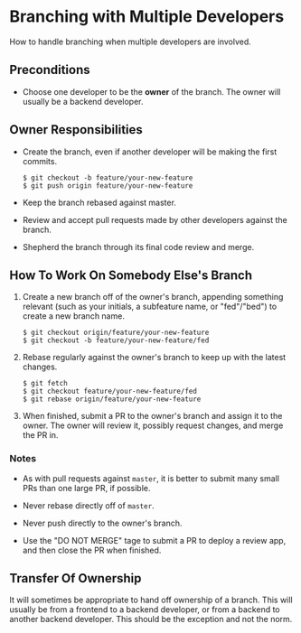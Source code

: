 
# Branching with Multiple Developers

How to handle branching when multiple developers are involved.

## Preconditions

* Choose one developer to be the **owner** of the branch. The owner will usually be a backend developer.

## Owner Responsibilities

* Create the branch, even if another developer will be making the first commits.

  ```
  $ git checkout -b feature/your-new-feature
  $ git push origin feature/your-new-feature
  ```

* Keep the branch rebased against master.

* Review and accept pull requests made by other developers against the branch.

* Shepherd the branch through its final code review and merge.

## How To Work On Somebody Else's Branch

1. Create a new branch off of the owner's branch, appending something relevant (such as your initials, a subfeature name, or "fed"/"bed") to create a new branch name.

   ```
   $ git checkout origin/feature/your-new-feature
   $ git checkout -b feature/your-new-feature/fed
   ```

1. Rebase regularly against the owner's branch to keep up with the latest changes.

   ```
   $ git fetch
   $ git checkout feature/your-new-feature/fed
   $ git rebase origin/feature/your-new-feature
   ```

1. When finished, submit a PR to the owner's branch and assign it to the owner. The owner will review it, possibly request changes, and merge the PR in.

### Notes

* As with pull requests against `master`, it is better to submit many small PRs than one large PR, if possible.

* Never rebase directly off of `master`.

* Never push directly to the owner's branch.

* Use the "DO NOT MERGE" tage to submit a PR to deploy a review app, and then close the PR when finished.

## Transfer Of Ownership

It will sometimes be appropriate to hand off ownership of a branch. This will usually be from a frontend to a backend developer, or from a backend to another backend developer. This should be the exception and not the norm.
